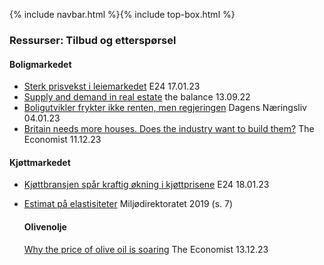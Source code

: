 {% include navbar.html %}{% include top-box.html %}

### Ressurser: Tilbud og etterspørsel

#### Boligmarkedet
- [Sterk prisvekst i leiemarkedet](https://e24.no/naeringsliv/i/nQvP1J/sterk-prisvekst-i-leiemarkedet-stor-ubalanse-mellom-tilbud-og-etterspoersel) E24 17.01.23
- [Supply and demand in real estate](https://www.thebalancemoney.com/real-estate-supply-and-demand-2866979) the balance 13.09.22
- [Boligutvikler frykter ikke renten, men regjeringen](https://www.dn.no/eiendom/boligpriser/marius-gonsholt-hov/randi-marjamaa/boligutvikler-frykter-ikke-renten-men-regjeringen-det-vil-prege-boligmarkedet-helt-enormt/2-1-1383011) Dagens Næringsliv 04.01.23
- [Britain needs more houses. Does the industry want to build them?](https://www.economist.com/britain/2023/12/11/britain-needs-more-houses-does-the-industry-want-to-build-them) The Economist 11.12.23
#### Kjøttmarkedet
- [Kjøttbransjen spår kraftig økning i kjøttprisene](https://e24.no/naeringsliv/i/3E53zd/kjoettbransjen-spaar-kraftig-oekning-i-kjoettprisene) E24 18.01.23
- [Estimat på elastisiteter](https://www.miljodirektoratet.no/globalassets/publikasjoner/m1492/m1492.pdf) Miljødirektoratet 2019 (s. 7)

  #### Olivenolje
  [Why the price of olive oil is soaring](https://www.economist.com/the-economist-explains/2023/12/13/why-the-price-of-olive-oil-is-soaring) The Economist 13.12.23
